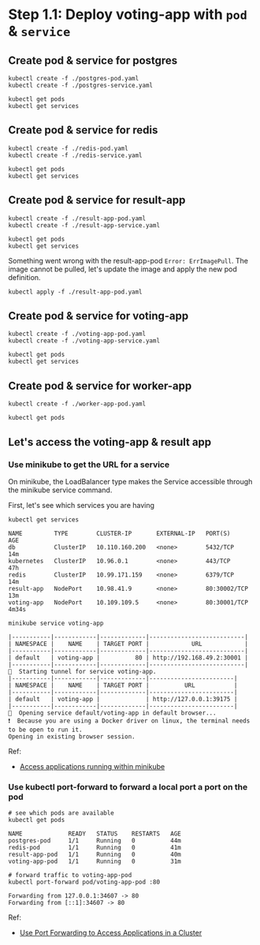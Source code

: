 # Step 1.1: Deploy voting-app with `pod` & `service`

## Create pod & service for postgres

```shell
kubectl create -f ./postgres-pod.yaml
kubectl create -f ./postgres-service.yaml
```

```shell
kubectl get pods
kubectl get services
```

## Create pod & service for redis

```shell
kubectl create -f ./redis-pod.yaml
kubectl create -f ./redis-service.yaml
```

```shell
kubectl get pods
kubectl get services
```

## Create pod & service for result-app

```shell
kubectl create -f ./result-app-pod.yaml
kubectl create -f ./result-app-service.yaml
```

```shell
kubectl get pods
kubectl get services
```

Something went wrong with the result-app-pod `Error: ErrImagePull`. The image cannot be pulled, let's update the image
and apply the new pod definition.

```shell
kubectl apply -f ./result-app-pod.yaml
```

## Create pod & service for voting-app

```shell
kubectl create -f ./voting-app-pod.yaml
kubectl create -f ./voting-app-service.yaml
```

```shell
kubectl get pods
kubectl get services
```

## Create pod & service for worker-app

```shell
kubectl create -f ./worker-app-pod.yaml
```

```shell
kubectl get pods
```

## Let's access the voting-app & result app

### Use minikube to get the URL for a service

On minikube, the LoadBalancer type makes the Service accessible through the minikube service command.

First, let's see which services you are having

```shell
kubectl get services
```

```
NAME         TYPE        CLUSTER-IP       EXTERNAL-IP   PORT(S)        AGE
db           ClusterIP   10.110.160.200   <none>        5432/TCP       14m
kubernetes   ClusterIP   10.96.0.1        <none>        443/TCP        47h
redis        ClusterIP   10.99.171.159    <none>        6379/TCP       14m
result-app   NodePort    10.98.41.9       <none>        80:30002/TCP   13m
voting-app   NodePort    10.109.109.5     <none>        80:30001/TCP   4m34s
```

```shell
minikube service voting-app
```

```
|-----------|------------|-------------|---------------------------|
| NAMESPACE |    NAME    | TARGET PORT |            URL            |
|-----------|------------|-------------|---------------------------|
| default   | voting-app |          80 | http://192.168.49.2:30001 |
|-----------|------------|-------------|---------------------------|
🏃  Starting tunnel for service voting-app.
|-----------|------------|-------------|------------------------|
| NAMESPACE |    NAME    | TARGET PORT |          URL           |
|-----------|------------|-------------|------------------------|
| default   | voting-app |             | http://127.0.0.1:39175 |
|-----------|------------|-------------|------------------------|
🎉  Opening service default/voting-app in default browser...
❗  Because you are using a Docker driver on linux, the terminal needs to be open to run it.
Opening in existing browser session.
```

Ref:

- [Access applications running within minikube](https://minikube.sigs.k8s.io/docs/handbook/accessing/#nodeport-access)

### Use kubectl port-forward to forward a local port a port on the pod

```shell
# see which pods are available
kubectl get pods
```

```
NAME             READY   STATUS    RESTARTS   AGE
postgres-pod     1/1     Running   0          44m
redis-pod        1/1     Running   0          41m
result-app-pod   1/1     Running   0          40m
voting-app-pod   1/1     Running   0          31m

```

```shell
# forward traffic to voting-app-pod
kubectl port-forward pod/voting-app-pod :80
```

```
Forwarding from 127.0.0.1:34607 -> 80
Forwarding from [::1]:34607 -> 80
```

Ref:

- [Use Port Forwarding to Access Applications in a Cluster](https://kubernetes.io/docs/tasks/access-application-cluster/port-forward-access-application-cluster/)